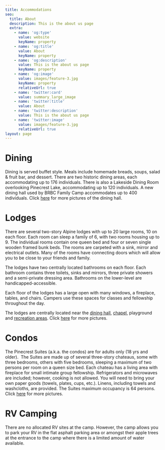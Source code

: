 ```yaml
---
title: Accommodations
seo:
  title: About
  description: This is the about us page
  extra:
    - name: 'og:type'
      value: website
      keyName: property
    - name: 'og:title'
      value: About
      keyName: property
    - name: 'og:description'
      value: This is the about us page
      keyName: property
    - name: 'og:image'
      value: images/feature-3.jpg
      keyName: property
      relativeUrl: true
    - name: 'twitter:card'
      value: summary_large_image
    - name: 'twitter:title'
      value: About
    - name: 'twitter:description'
      value: This is the about us page
    - name: 'twitter:image'
      value: images/feature-3.jpg
      relativeUrl: true
layout: page
---
```

# Dining

Dining is served buffet style. Meals include homemade breads, soups, salad & fruit bar, and dessert. There are two historic dining areas, each accommodating up to 176 individuals. There is also a Lakeside Dining Room overlooking Pinecrest Lake, accommodating up to 120 individuals. A new dining hall used by BRBC Family Camp accommodates up to 400 individuals. Click [here](http://www.opfamilycamp.com/accommodations/dining/) for more pictures of the dining hall.

# Lodges

There are several two-story Alpine lodges with up to 20 large rooms, 10 on each floor. Each room can sleep a family of 6, with two rooms housing up to 9. The individual rooms contain one queen bed and four or seven single wooden framed bunk beds. The rooms are carpeted with a sink, mirror and electrical outlets. Many of the rooms have connecting doors which will allow you to be close to your friends and family.

The lodges have two centrally located bathrooms on each floor. Each bathroom contains three toilets, sinks and mirrors, three private showers and a semi-private dressing area. Bathrooms on the lower-level are handicapped-accessible.

Each floor of the lodges has a large open with many windows, a fireplace, tables, and chairs. Campers use these spaces for classes and fellowship throughout the day.

The lodges are centrally located near the [dining hall](http://www.opfamilycamp.com/accommodations/dining/), [chapel](http://www.opfamilycamp.com/accommodations/chapel/), playground and [recreation areas](http://www.opfamilycamp.com/accommodations/gymnasium/). Click [here](http://www.opfamilycamp.com/accommodations/conference-lodge/) for more pictures.

# Condos

The Pinecrest Suites (a.k.a. the condos) are for adults only (18 yrs and older).  The Suites are made up of several three-story chateaus, some with three bedrooms, others with five bedrooms, sleeping a maximum of two persons per room on a queen size bed. Each chateau has a living area with fireplace for small intimate group fellowship. Refrigerators and microwaves are included; however, cooking is not allowed. You will need to bring your own paper goods (towels, plates, cups, etc.). Linens, including towels and washcloths, are provided. The Suites maximum occupancy is 64 persons. Click [here](http://www.opfamilycamp.com/accommodations/pince-crest-suites-condos/) for more pictures.


# RV Camping

There are no allocated RV sites at the camp. However, the camp allows you to park your RV in the flat asphalt parking area or amongst their apple trees at the entrance to the camp where there is a limited amount of water available.
